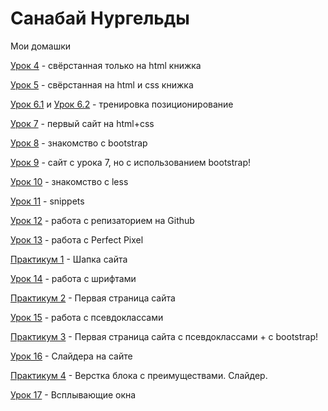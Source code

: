 # Санабай Нургельды
Мои домашки

[Урок 4](sanabay.github.io/lesson_4/"Описание") - свёрстанная только на html книжка

[Урок 5](sanabay.github.io/lesson_5/ "Описание") - свёрстанная на html и css книжка

[Урок 6.1](sanabay.github.io/lesson_6.1/ "Описание") и [Урок 6.2](sanabay.github.io/lesson_6.2/ "Описание") - тренировка позиционирование

[Урок 7](sanabay.github.io/lesson_7/ "Описание") - первый сайт на html+css

[Урок 8](sanabay.github.io/lesson_8/ "Описание") - знакомство с bootstrap 

[Урок 9](sanabay.github.io/lesson_9/ "Описание") - сайт с урока 7, но с использованием bootstrap!

[Урок 10](sanabay.github.io/lesson_10/ "Описание") - знакомство с less

[Урок 11](sanabay.github.io/lesson_11/ "Описание") - snippets

[Урок 12](sanabay.github.io/lesson_12/ "Описание") - работа с репизаторием на Github

[Урок 13](sanabay.github.io/lesson_13/ "Описание") - работа с Perfect Pixel

[Практикум 1](sanabay.github.io/praktika_1/ "Описание") - Шапка сайта

[Урок 14](sanabay.github.io/lesson_14/ "Описание") - работа с шрифтами

[Практикум 2](sanabay.github.io/praktika_2/ "Описание") - Первая страница сайта

[Урок 15](sanabay.github.io/lesson_15/ "Описание") - работа с псевдоклассами

[Практикум 3](sanabay.github.io/praktika_3/ "Описание") - Первая страница сайта с псевдоклассами + с bootstrap!

[Урок 16](sanabay.github.io/lesson_16/ "Описание") - Слайдера на сайте

[Практикум 4](sanabay.github.io/praktika_4/ "Описание") - Верстка блока с преимуществами. Слайдер.

[Урок 17](sanabay.github.io/lesson_17/ "Описание") - Всплывающие окна
